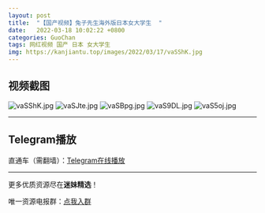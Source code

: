 ```yaml
---
layout: post
title:  "【国产视频】兔子先生海外版日本女大学生  "
date:   2022-03-18 10:02:22 +0800
categories: GuoChan
tags: 网红视频 国产 日本 女大学生
img: https://kanjiantu.top/images/2022/03/17/vaSShK.jpg
---
```



## 视频截图

![vaSShK.jpg](https://kanjiantu.top/images/2022/03/17/vaSShK.jpg)
![vaSJte.jpg](https://kanjiantu.top/images/2022/03/17/vaSJte.jpg)
![vaSBpg.jpg](https://kanjiantu.top/images/2022/03/17/vaSBpg.jpg)
![vaS9DL.jpg](https://kanjiantu.top/images/2022/03/17/vaS9DL.jpg)
![vaS5oj.jpg](https://kanjiantu.top/images/2022/03/17/vaS5oj.jpg)

* * *
## Telegram播放

直通车（需翻墙）：[Telegram在线播放](https://t.me/mimeijingxuan/174)

* * *
更多优质资源尽在**迷妹精选**！

唯一资源电报群：[点我入群](https://t.me/mimeijingxuan)


